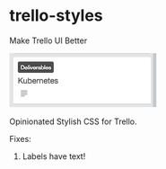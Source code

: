 # trello-styles
Make Trello UI Better

![card](card.png)

Opinionated Stylish CSS for Trello.

Fixes:

1. Labels have text!
